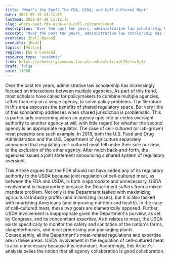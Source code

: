 ```yaml
---
title: "What’s the Beef? The FDA, USDA, and Cell-Cultured Meat"
date: 2022-07-19 13:12:15
lastmod: 2022-07-19 13:12:15
slug: whats-beef-fda-usda-and-cell-cultured-meat
description: "Over the past ten years, administrative law scholarship has increasingly focused on interactions between multiple agencies. As part of this trend, most scholars have called for policymakers to combine multiple agencies, rather than rely on a single agency, to solve policy problems. The literature in this area espouses the benefits of shared regulatory space. But very little of this scholarship addresses when shared jurisdiction is problematic."
excerpt: "Over the past ten years, administrative law scholarship has increasingly focused on interactions between multiple agencies. As part of this trend, most scholars have called for policymakers to combine multiple agencies, rather than rely on a single agency, to solve policy problems. The literature in this area espouses the benefits of shared regulatory space. But very little of this scholarship addresses when shared jurisdiction is problematic."
proteins: [Cell-Based]
products: [Meat]
topics: [Policy]
regions: [US & Canada]
resource_type: "academic"
link: https://scholarlycommons.law.wlu.edu/wlulr/vol78/iss5/4/
draft: false
uuid: 11098
---
```

Over the past ten years, administrative law scholarship has increasingly
focused on interactions between multiple agencies. As part of this
trend, most scholars have called for policymakers to combine multiple
agencies, rather than rely on a single agency, to solve policy problems.
The literature in this area espouses the benefits of shared regulatory
space. But very little of this scholarship addresses when shared
jurisdiction is problematic. This is particularly concerning when an
agency opts into or cedes oversight authority to another agency at will,
with little regard for whether the second agency is an appropriate
regulator. The case of cell-cultured (or lab-grown) meat presents one
such example. In 2018, both the U.S. Food and Drug Administration and
the U.S. Department of Agriculture separately announced that regulating
cell-cultured meat fell under their sole purview, to the exclusion of
the other agency. After much back-and-forth, the agencies issued a joint
statement announcing a shared system of regulatory oversight.

This Article argues that the FDA should not have ceded any of its
regulatory authority to the USDA because joint regulation of
cell-cultured meat, as between the FDA and USDA, is both inappropriate
and unnecessary. USDA involvement is inappropriate because the
Department suffers from a mixed mandate problem. Not only is the
Department tasked with maximizing agricultural industry profits (and
minimizing losses), but it is also tasked with nourishing Americans (and
improving nutrition and health). In the case of cell-cultured meat,
these two goals are diametrically opposed. Further, USDA involvement is
inappropriate given the Department's purview, as set by Congress, and
its concomitant expertise. As it relates to meat, the USDA exists
specifically to monitor the safety and sanitation of the nation's farms,
slaughterhouses, and meat processing and packaging plants. Consequently,
all the Department's meat-related regulations and expertise are in these
areas. USDA involvement in the regulation of cell-cultured meat is also
unnecessary because it is redundant. Accordingly, this Article's
analysis belies the notion that all agency collaboration is good
collaboration.
